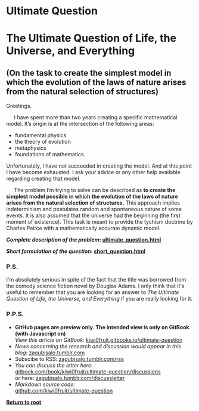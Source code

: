 # Ultimate Question
# The Ultimate Question of Life, the Universe, and Everything

## (On the task to create the simplest model in which the evolution of the laws of nature arises from the natural selection of structures)

Greetings.

   I have spent more than two years creating a specific mathematical model. It’s origin is at the intersection of the following areas:

*   fundamental physics
*   the theory of evolution
*   metaphysics
*   foundations of mathematics.

Unfortunately, I have not succeeded in creating the model. And at this point I have become exhausted. I ask your advice or any other help available regarding creating that model.

   The problem I’m trying to solve can be described as **to create the simplest model possible in which the evolution of the laws of nature arises from the natural selection of structures.** This approach implies indeterminism and postulates random and spontaneous nature of some events. It is also assumed that the universe had the beginning (the first moment of existence). This task is meant to provide the tychism doctrine by Charles Peirce with a mathematically accurate dynamic model.

**_Complete description of the problem_: [ultimate_question.html](ultimate_question.md)**

**_Short formulation of the question_: [short_question.html](short_question.md)**

### P.S.

I'm absolutely serious in spite of the fact that the title was borrowed from the comedy science fiction novel by Douglas Adams. I only think that it's useful to remember that you are looking for an answer to _The Ultimate Question of Life, the Universe, and Everything_ if you are really looking for it.

### P.P.S.

- **GitHub pages are preview only. The intended view is only on GitBook (with Javascript on)**  
  *View this article on GitBook*: [kiwi0fruit.gitbooks.io/ultimate-question](https://www.gitbook.com/book/kiwi0fruit/ultimate-question/details)
- _News concerning the research and discussion would appear in this blog_: [zagubisalo.tumblr.com](http://zagubisalo.tumblr.com)  
- Subscibe to RSS: [zagubisalo.tumblr.com/rss](http://zagubisalo.tumblr.com/rss)
- _You can discuss the letter here_:  
  [gitbook.com/book/kiwi0fruit/ultimate-question/discussions](https://www.gitbook.com/book/kiwi0fruit/ultimate-question/discussions)  
  or here: [zagubisalo.tumblr.com/discussletter](http://zagubisalo.tumblr.com/discussletter)
- *Markdown source code:*  
  [github.com/kiwi0fruit/ultimate-question](https://github.com/kiwi0fruit/ultimate-question)  

**[Return to root](https://www.gitbook.com/book/kiwi0fruit/ultimate-question/details)**
